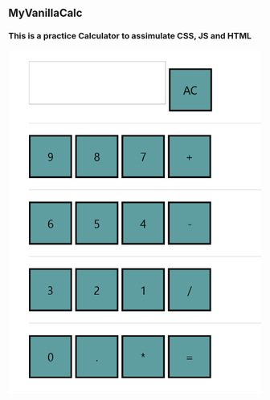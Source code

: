 ## MyVanillaCalc
### This is a practice Calculator to assimulate CSS, JS and HTML
#### ![Calculator](https://github.com/Irinabez/MyVanillaCalc/blob/master/Calc.png?raw=true "Calculator")
